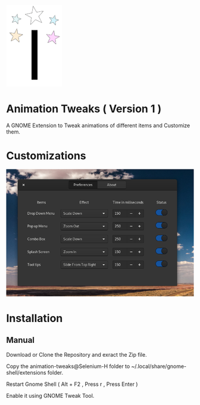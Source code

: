 ![Screenshot](/animation-tweaks@Selenium-H/eicon.png) 
# **Animation Tweaks** ( Version 1 )
A GNOME Extension to Tweak animations of different items and Customize them.

# Customizations

![Screenshot](/Screenshots/image1.png)

# Installation

## Manual
Download or Clone the Repository and exract the Zip file.

Copy the animation-tweaks@Selenium-H folder to ~/.local/share/gnome-shell/extensions folder.

Restart Gnome Shell ( Alt + F2 , Press r , Press Enter )

Enable it using GNOME Tweak Tool.


